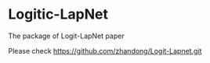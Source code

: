 # Logitic-LapNet
The package of Logit-LapNet paper

Please check https://github.com/zhandong/Logit-Lapnet.git
